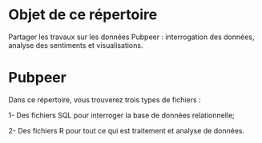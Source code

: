 # Objet de ce répertoire
Partager les travaux sur les données Pubpeer : interrogation des données, analyse des sentiments et visualisations.


# Pubpeer
Dans ce répertoire, vous trouverez trois types de fichiers :
  
  1- Des fichiers SQL pour interroger la base de données relationnelle;
  
  2- Des fichiers R pour tout ce qui est traitement et analyse de données.
